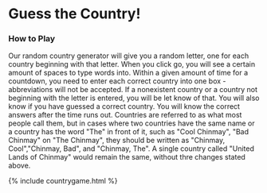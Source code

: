 # Guess the Country!
### How to Play
Our random country generator will give you a random letter, one for each country beginning with that letter. When you click go, you will see a certain amount of spaces to type words into. Within a given amount of time for a countdown, you need to enter each correct country into one box - abbreviations will not be accepted. If a nonexistent country or a country not beginning with the letter is entered, you will be let know of that. You will also know if you have guessed a correct country. You will know the correct answers after the time runs out. Countries are referred to as what most people call them, but in cases where two countries have the same name or a country has the word "The" in front of it, such as "Cool Chinmay", "Bad Chinmay" on "The Chinmay", they should be written as "Chinmay, Cool","Chinmay, Bad", and "Chinmay, The". A single country called "United Lands of Chinmay" would remain the same, without thre changes stated above.

{% include countrygame.html %}
